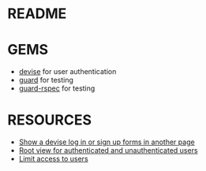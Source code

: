 # README

# GEMS
- [devise](https://github.com/heartcombo/devise) for user authentication
- [guard](https://github.com/guard/guard) for testing
- [guard-rspec](https://github.com/guard/guard-rspec) for testing

# RESOURCES
- [Show a devise log in or sign up forms in another page](https://pablofernandez.tech/2016/04/26/show-a-devise-log-in-or-sign-up-forms-in-another-page/)
- [Root view for authenticated and unauthenticated users](https://stackoverflow.com/questions/43429845/how-to-have-root-view-when-user-is-not-logged-in-rails)
- [Limit access to users](https://stackoverflow.com/questions/43433717/how-to-structure-authenticated-routes-when-using-devise)